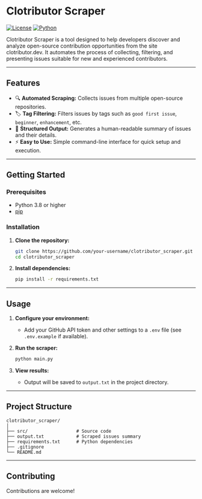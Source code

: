 # Clotributor Scraper

[![License](https://img.shields.io/badge/license-MIT-blue.svg)](LICENSE)
[![Python](https://img.shields.io/badge/python-3.8%2B-blue.svg)](https://www.python.org/)

Clotributor Scraper is a tool designed to help developers discover and analyze open-source contribution opportunities from the site clotributor.dev. It automates the process of collecting, filtering, and presenting issues suitable for new and experienced contributors.

---

## Features

- 🔍 **Automated Scraping:** Collects issues from multiple open-source repositories.
- 🏷️ **Tag Filtering:** Filters issues by tags such as `good first issue`, `beginner`, `enhancement`, etc.
- 📄 **Structured Output:** Generates a human-readable summary of issues and their details.
- ⚡ **Easy to Use:** Simple command-line interface for quick setup and execution.

---

## Getting Started

### Prerequisites

- Python 3.8 or higher
- [pip](https://pip.pypa.io/en/stable/installation/)

### Installation

1. **Clone the repository:**
    ```bash
    git clone https://github.com/your-username/clotributor_scraper.git
    cd clotributor_scraper
    ```

2. **Install dependencies:**
    ```bash
    pip install -r requirements.txt
    ```

---

## Usage

1. **Configure your environment:**
    - Add your GitHub API token and other settings to a `.env` file (see `.env.example` if available).

2. **Run the scraper:**
    ```bash
    python main.py
    ```

3. **View results:**
    - Output will be saved to `output.txt` in the project directory.

---

## Project Structure

```
clotributor_scraper/
│
├── src/                  # Source code
├── output.txt            # Scraped issues summary
├── requirements.txt      # Python dependencies
├── .gitignore
└── README.md
```

---

## Contributing

Contributions are welcome!
